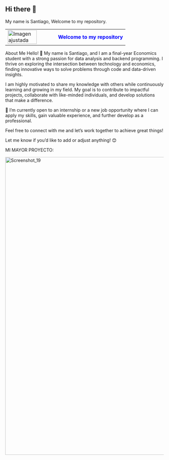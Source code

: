 ## Hi there 👋  
My name is Santiago, Welcome to my repository.

<table>
  <tr>
    <td>
      <img src="https://github.com/user-attachments/assets/76b9a5e2-d619-4e5f-aa48-e97259ad80dc" alt="Imagen ajustada" width="80%">
    </td>
    <td>
      <span style="color:blue; font-weight:bold;">Welcome to my repository</span>
    </td>
  </tr>
</table>

About Me
Hello! 👋 My name is Santiago, and I am a final-year Economics student with a strong passion for data analysis and backend programming. I thrive on exploring the intersection between technology and economics, finding innovative ways to solve problems through code and data-driven insights.

I am highly motivated to share my knowledge with others while continuously learning and growing in my field. My goal is to contribute to impactful projects, collaborate with like-minded individuals, and develop solutions that make a difference.

💼 I’m currently open to an internship or a new job opportunity where I can apply my skills, gain valuable experience, and further develop as a professional.

Feel free to connect with me and let’s work together to achieve great things!

Let me know if you’d like to add or adjust anything! 😊

MI MAYOR PROYECTO: 

<img width="948" alt="Screenshot_19" src="https://github.com/user-attachments/assets/940170aa-0eac-413f-9f28-8b6530afb852">
